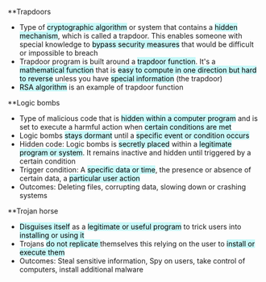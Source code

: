 **Trapdoors
- Type of <mark style="background: #ABF7F7A6;">cryptographic algorithm</mark> or system that contains a <mark style="background: #ABF7F7A6;">hidden mechanism</mark>, which is called a trapdoor. This enables someone with special knowledge to <mark style="background: #ABF7F7A6;">bypass security measures</mark> that would be difficult or impossible to breach
- Trapdoor program is built around a <mark style="background: #ABF7F7A6;">trapdoor function</mark>. It's a <mark style="background: #ABF7F7A6;">mathematical function</mark> that is <mark style="background: #ABF7F7A6;">easy to compute in one direction but hard to reverse</mark> unless you have <mark style="background: #ABF7F7A6;">special information</mark> (the trapdoor)
- <mark style="background: #ABF7F7A6;">RSA algorithm</mark> is an example of trapdoor function

**Logic bombs 
- Type of malicious code that is <mark style="background: #ABF7F7A6;">hidden within a computer program</mark> and is set to execute a harmful action when <mark style="background: #ABF7F7A6;">certain conditions are met</mark>
- Logic bombs <mark style="background: #ABF7F7A6;">stays dormant</mark> until a <mark style="background: #ABF7F7A6;">specific event or condition occurs</mark>
- Hidden code: Logic bombs is <mark style="background: #ABF7F7A6;">secretly placed</mark> within a <mark style="background: #ABF7F7A6;">legitimate program or system</mark>. It remains inactive and hidden until triggered by a certain condition
- Trigger condition: A <mark style="background: #ABF7F7A6;">specific data or time</mark>, the presence or absence of certain data, a <mark style="background: #ABF7F7A6;">particular user action</mark> 
- Outcomes: Deleting files, corrupting data, slowing down or crashing systems

**Trojan horse
- <mark style="background: #ABF7F7A6;">Disguises itself</mark> as a <mark style="background: #ABF7F7A6;">l</mark><mark style="background: #ABF7F7A6;">egitimate or useful program</mark> to trick users into <mark style="background: #ABF7F7A6;">installing or using it</mark>
- Trojans <mark style="background: #ABF7F7A6;">do not replicate </mark>themselves this relying on the user to <mark style="background: #ABF7F7A6;">install or execute them</mark>
- Outcomes: Steal sensitive information, Spy on users, take control of computers, install additional malware